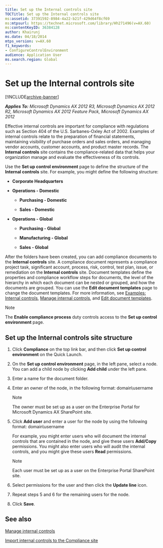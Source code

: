 ```yaml
---
title: Set up the Internal controls site
TOCTitle: Set up the Internal controls site
ms:assetid: 37391592-8984-4a22-b21f-429d64f8cf69
ms:mtpsurl: https://technet.microsoft.com/library/Hh271496(v=AX.60)
ms:contentKeyID: 36384128
author: Khairunj
ms.date: 04/18/2014
mtps_version: v=AX.60
f1_keywords:
- ConfigureControlEnvironment
audience: Application User
ms.search.region: Global
---
```


# Set up the Internal controls site 


[!INCLUDE[archive-banner](includes/archive-banner.md)]


_**Applies To:** Microsoft Dynamics AX 2012 R3, Microsoft Dynamics AX 2012 R2, Microsoft Dynamics AX 2012 Feature Pack, Microsoft Dynamics AX 2012_

Effective internal controls are important for compliance with regulations such as Section 404 of the U.S. Sarbanes-Oxley Act of 2002. Examples of internal controls relate to the preparation of financial statements, maintaining visibility of purchase orders and sales orders, and managing vendor accounts, customer accounts, and product master records. The **Internal controls** site contains the compliance-related data that helps your organization manage and evaluate the effectiveness of its controls.

Use the **Set up control environment** page to define the structure of the **Internal controls** site. For example, you might define the following structure:

  - **Corporate Headquarters**

  - **Operations - Domestic**
    
      - **Purchasing - Domestic**
    
      - **Sales - Domestic**

  - **Operations - Global**
    
      - **Purchasing - Global**
    
      - **Manufacturing - Global**
    
      - **Sales - Global**

After the folders have been created, you can add compliance documents to the **Internal controls** site. A compliance document represents a compliance project task, significant account, process, risk, control, test plan, issue, or remediation on the **Internal controls** site. Document templates define the properties and compliance workflow steps for documents, the level of the hierarchy in which each document can be nested or grouped, and how the documents are grouped. You can use the **Edit document templates** page to change the document templates. For more information, see [Examples: Internal controls](examples-internal-controls.md), [Manage internal controls](manage-internal-controls.md), and [Edit document templates](edit-document-templates.md).


> [!NOTE]
> <P>The <STRONG>Enable compliance process</STRONG> duty controls access to the <STRONG>Set up control environment</STRONG> page.</P>



## Set up the Internal controls site structure

1.  Click **Compliance** on the top link bar, and then click **Set up control environment** on the Quick Launch.

2.  On the **Set up control environment** page, in the left pane, select a node. You can add a child node by clicking **Add child** under the left pane.

3.  Enter a name for the document folder.

4.  Enter an owner of the node, in the following format: domain\\username
    

    > [!NOTE]
    > <P>The owner must be set up as a user on the Enterprise Portal for Microsoft Dynamics AX SharePoint site.</P>



5.  Click **Add user** and enter a user for the node by using the following format: domain\\username
    
    For example, you might enter users who will document the internal controls that are contained in the node, and give these users **Add/Copy** permissions. You might also enter users who will audit the internal controls, and you might give these users **Read** permissions.
    

    > [!NOTE]
    > <P>Each user must be set up as a user on the Enterprise Portal SharePoint site.</P>



6.  Select permissions for the user and then click the **Update line** icon.

7.  Repeat steps 5 and 6 for the remaining users for the node.

8.  Click **Save**.

## See also

[Manage internal controls](manage-internal-controls.md)

[Import internal controls to the Compliance site](import-internal-controls-to-the-compliance-site.md)

  


